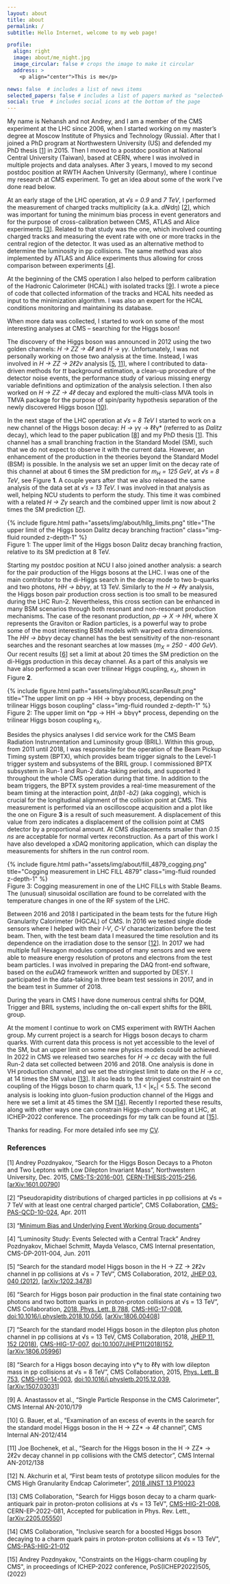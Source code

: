 ```yaml
---
layout: about
title: about
permalink: /
subtitle: Hello Internet, welcome to my web page!

profile:
  align: right
  image: about/me_night.jpg
  image_circular: false # crops the image to make it circular
  address: >
    <p align="center">This is me</p>

news: false  # includes a list of news items
selected_papers: false # includes a list of papers marked as "selected={true}"
social: true  # includes social icons at the bottom of the page
---
```



My name is Nehansh and not Andrey, and I am a member of the CMS experiment at the LHC
since 2006, when I started working on my master’s degree at Moscow
Institute of Physics and Technology (Russia). After that I joined a
PhD program at Northwestern University (US) and defended my PhD thesis
[[1](#ref)] in 2015. Then I moved to a postdoc position at National
Central University (Taiwan), based at CERN, where I was involved in
multiple projects and data analyses. After 3 years, I moved to my
second postdoc position at RWTH Aachen University (Germany), where I
continue my research at CMS experiment. To get an idea about some of
the work I've done read below.

At an early stage of the LHC operation, at *√s = 0.9* and *7 TeV*, I
performed the measurement of charged tracks multiplicity
(a.k.a. *dN∕dη*) [[2](#ref)], which was important for tuning the minimum
bias process in event generators and for the purpose of
cross-calibration between CMS, ATLAS and Alice experiments
[[3](#ref)]. Related to that study was the one, which involved
counting charged tracks and measuring the event rate with one or more
tracks in the central region of the detector. It was used as an
alternative method to determine the luminosity in pp collisions. The
same method was also implemented by ATLAS and Alice experiments thus
allowing for cross comparison between experiments [[4](#ref)].

At the beginning of the CMS operation I also helped to perform
calibration of the Hadronic Calorimeter (HCAL) with isolated tracks
[[9](#ref)]. I wrote a piece of code that collected information of the
tracks and HCAL hits needed as input to the minimization algorithm. I
was also an expert for the HCAL conditions monitoring and maintaining
its database.

When more data was collected, I started to work on some of the most
interesting analyses at CMS – searching for the Higgs boson!

The discovery of the Higgs boson was announced in 2012 using the two
golden channels: *H → ZZ → 4ℓ* and *H → γγ*. Unfortunately, I was not
personally working on those two analysis at the time. Instead, I was
involved in *H → ZZ → 2ℓ2ν* analysis [[5](#ref), [11](#ref)], where I
contributed to data-driven methods for *tt* background estimation, a
clean-up procedure of the detector noise events, the performance study
of various missing energy variable definitions and optimization of the
analysis selection. I then also worked on *H → ZZ → 4ℓ* decay and
explored the multi-class MVA tools in TMVA package for the purpose of
spin/parity hypothesis separation of the newly discovered Higgs boson
[[10](#ref)].

In the next stage of the LHC operation at *√s = 8 TeV* I started to
work on a new channel of the Higgs boson decay: *H → γ*γ → ℓℓγ*
(referred to as *Dalitz* decay), which lead to the paper publication
[[8](#ref)] and my PhD thesis [[1](#ref)]. This channel has a small
branching fraction in the Standard Model (SM), such that we do not
expect to observe it with the current data. However, an enhancement of
the production in the theories beyond the Standard Model (BSM) is
possible. In the analysis we set an upper limit on the decay rate of
this channel at about 6 times the SM prediction for *m<sub>H</sub> =
125 GeV*, at *√s = 8 TeV*, see Figure **1**. A couple years after that
we also released the same analysis of the data set at *√s = 13 TeV*. I
was involved in that analysis as well, helping NCU students to perform
the study. This time it was combined with a related *H → Zγ* search
and the combined upper limit is now about 2 times the SM prediction
[[7](#ref)]. 

<div class="row">
	<div class="col"></div>
	<div class="col-sm-0 mt-3 mt-md-0 px-sm-4">
	{% include figure.html path="assets/img/about/hllg_limits.png" title="The upper limit of the Higgs boson Dalitz decay branching fraction" class="img-fluid rounded z-depth-1" %}
    </div>	
</div>

<div class="caption-right">
Figure 1: The upper limit of the Higgs boson Dalitz decay branching fraction, relative to its SM prediction at 8 TeV.
</div>


Starting my postdoc position at NCU I also joined another analysis: a
search for the pair production of the Higgs bosons at the LHC. I was
one of the main contributor to the di-Higgs search in the decay mode
to two b-quarks and two photons, *HH → bbγγ*, at 13 TeV. Similarly to
the *H → ℓℓγ* analysis, the Higgs boson pair production cross section
is too small to be measured during the LHC Run-2. Nevertheless, this
cross section can be enhanced in many BSM scenarios through both
resonant and non-resonant production mechanisms. The case of the
resonant production, *pp → X → HH*, where X represents the Graviton or
Radion particles, is a powerful way to probe some of the most
interesting BSM models with warped extra dimensions. The *HH → bbγγ*
decay channel has the best sensitivity of the non-resonant searches
and the resonant searches at low masses (*m<sub>X</sub> = 250 - 400
GeV*). Our recent results [[6](#ref)] set a limit at about 20 times
the SM prediction on the di-Higgs production in this decay channel. As
a part of this analysis we have also performed a scan over trilinear
Higgs coupling, *κ<sub>λ</sub>*, shown in Figure **2**.

<div class="row">
	<div class="col"></div>
	<div class="col-sm-0 mt-3 mt-md-0 px-sm-4">
	{% include figure.html path="assets/img/about/KLscanResult.png" title="The upper limit on pp → HH → bbγγ process, depending on the trilinear Higgs boson coupling" class="img-fluid rounded z-depth-1" %}
    </div>	
</div>

<div class="caption-right">
Figure 2: The upper limit on *pp → HH → bbγγ* process, depending on the trilinear Higgs boson coupling κ<sub>λ</sub>.
</div>


Besides the physics analyses I did service work for the CMS Beam
Radiation Instrumentation and Luminosity group (BRIL). Within this
group, from 2011 until 2018, I was responsible for the operation of
the Beam Pickup Timing system (BPTX), which provides beam trigger
signals to the Level-1 trigger system and subsystems of the BRIL
group. I commissioned BPTX subsystem in Run-1 and Run-2 data-taking
periods, and supported it throughout the whole CMS operation during
that time.  In addition to the beam triggers, the BPTX system provides
a real-time measurement of the beam timing at the interaction point,
*Δt(b1 -b2)* (aka cogging), which is crucial for the longitudinal
alignment of the collision point at CMS. This measurement is performed
via an oscilloscope acquisition and a plot like the one on Figure
**3** is a result of such measurement. A displacement of this value
from zero indicates a displacement of the collision point at CMS
detector by a proportional amount. At CMS displacements smaller than
*0.15 ns* are acceptable for normal vertex reconstruction. As a part of
this work I have also developed a xDAQ monitoring application, which
can display the measurements for shifters in the run control room.


<div class="row">
	<div class="col-sm"></div>
	<div class="col-sm-9 mt-3 mt-md-0 px-sm-4">
	{% include figure.html path="assets/img/about/fill_4879_cogging.png" title="Cogging measurement in LHC FILL 4879" class="img-fluid rounded z-depth-1" %}
    </div>	
</div>

<div class="caption-right">
Figure 3: Cogging measurement in one of the LHC FILLs with Stable Beams. The (unusual) sinusoidal oscillation are found to be correlated with the temperature changes in one of the RF system of the LHC.
</div>


Between 2016 and 2018 I participated in the beam tests for the future
High Granularity Calorimeter (HGCAL) of CMS. In 2016 we tested single
diode sensors where I helped with their *I-V*, *C-V* characterization
before the test beam. Then, with the test beam data I measured the
time resolution and its dependence on the irradiation dose to the
sensor [[12](#ref)]. In 2017 we had multiple full Hexagon modules
composed of many sensors and we were able to measure energy resolution
of protons and electrons from the test beam particles. I was involved
in preparing the DAQ front-end software, based on the *euDAQ*
framework written and supported by DESY. I participated in the
data-taking in three beam test sessions in 2017, and in the beam test
in Summer of 2018.

During the years in CMS I have done numerous central shifts for DQM,
Trigger and BRIL systems, including the on-call expert shifts for the
BRIL group.

At the moment I continue to work on CMS experiment with RWTH Aachen
group. My current project is a search for Higgs boson decays to charm
quarks. With current data this process is not yet accessible to the
level of the SM, but an upper limit on some new physics models could
be achieved. In 2022 in CMS we released two searches for *H → cc*
decay with the full Run-2 data set collected between 2016
and 2018. One analysis is done in VH production channel, and we set the
stringiest limit to date on the *H → cc*, at 14 times the SM value
[[13](#ref)]. It also leads to the stringiest constraint on the
coupling of the Higgs boson to charm quark, 1.1 < |κ<sub>c</sub>| <
5.5. The second analysis is looking into gluon-fusion production
channel of the Higgs and here we set a limit at 45 times the SM
[[14](#ref)]. Recently I reported these results, along with other ways
one can constrain Higgs-charm coupling at LHC, at ICHEP-2022
conference. The proceedings for my talk can be found at [[15](#ref)].


Thanks for reading. For more detailed info see my [CV](./cv).


### <a name="ref">References</a>

[1] Andrey Pozdnyakov, “Search for the Higgs Boson Decays to a Photon
and Two Leptons with Low Dilepton Invariant Mass”, Northwestern
University, Dec. 2015,
[CMS-TS-2016-001](https://web.archive.org/web/20200824175357/http://cds.cern.ch/record/2119232),
[CERN-THESIS-2015-256](https://web.archive.org/web/20200824175357/http://cds.cern.ch/record/2119232),
[[arXiv:1601.00790](https://web.archive.org/web/20200824175357/https://arxiv.org/abs/1601.00790)]

[2] “Pseudorapidity distributions of charged particles in pp
collisions at √s = 7 TeV with at least one central charged particle”,
CMS Collaboration,
[CMS-PAS-QCD-10-024](https://web.archive.org/web/20200824175357/https://cds.cern.ch/record/1341853),
Apr. 2011

[3] “[Minimum Bias and Underlying Event Working Group documents](https://web.archive.org/web/20200824175357/https://lpcc.web.cern.ch/content/mb-ue-wg-documents)”

[4] “Luminosity Study: Events Selected with a Central Track” Andrey
Pozdnyakov, Michael Schmitt, Mayda Velasco, CMS Internal presentation,
CMS-DP-2011-004, Jun. 2011

[5] “Search for the standard model Higgs boson in the H → ZZ → 2ℓ2ν
channel in pp collisions at √s = 7 TeV”, CMS Collaboration, 2012,
[JHEP 03, 040 (2012)](https://web.archive.org/web/20200824175357/https://link.springer.com/article/10.1007/JHEP03(2012)040),
[[arXiv:1202.3478](https://web.archive.org/web/20200824175357/https://arxiv.org/abs/1202.3478)]

[6] “Search for Higgs boson pair production in the final state
containing two photons and two bottom quarks in proton-proton
collisions at √s = 13 TeV”, CMS Collaboration, [2018, Phys. Lett. B
788](https://web.archive.org/web/20200824175357/https://doi.org/10.1016/j.physletb.2018.10.056),
[CMS-HIG-17-008](https://web.archive.org/web/20200824175357/https://cds.cern.ch/record/2621190),
[doi:10.1016/j.physletb.2018.10.056](https://web.archive.org/web/20200824175357/https://doi.org/10.1007/JHEP11(2018)152),
[[arXiv:1806.00408](https://web.archive.org/web/20200824175357/https://arxiv.org/abs/1806.05996)]

[7] “Search for the standard model Higgs boson in the dilepton plus
photon channel in pp collisions at √s = 13 TeV, CMS Collaboration,
2018, [JHEP 11, 152
(2018)](https://web.archive.org/web/20200824175357/https://link.springer.com/article/10.1007%2FJHEP11%282018%29152),
[CMS-HIG-17-007](https://web.archive.org/web/20200824175357/https://cds.cern.ch/record/2624385),
[doi:10.1007/JHEP11(2018)152](https://web.archive.org/web/20200824175357/https://doi.org/10.1007/JHEP11(2018)152),
[[arXiv:1806.05996](https://web.archive.org/web/20200824175357/https://arxiv.org/abs/1806.05996)]

[8] “Search for a Higgs boson decaying into γ*γ to ℓℓγ with low
dilepton mass in pp collisions at √s = 8 TeV”, CMS Collaboration,
2015, [Phys. Lett. B
753](https://web.archive.org/web/20200824175357/https://www.sciencedirect.com/science/article/pii/S0370269315009879),
[CMS-HIG-14-003](https://web.archive.org/web/20200824175357/https://cds.cern.ch/record/2033215),
[doi:10.1016/j.physletb.2015.12.039](https://web.archive.org/web/20200824175357/https://doi.org/10.1016/j.physletb.2015.12.039),
[[arXiv:1507.03031](https://web.archive.org/web/20200824175357/https://arxiv.org/abs/1507.03031)]

[9] A. Anastassov et al., “Single Particle Response in the CMS
Calorimeter”, CMS Internal AN-2010/179

[10] G. Bauer, et al., “Examination of an excess of events in the
search for the standard model Higgs boson in the H → ZZ* → 4ℓ
channel”, CMS Internal AN-2012/414

[11] Joe Bochenek, et al., “Search for the Higgs boson in the H → ZZ*
→ 2ℓ2ν decay channel in pp collisions with the CMS detector”, CMS
Internal AN-2012/138

[12] N. Akchurin et al, “First beam tests of prototype silicon modules
for the CMS High Granularity Endcap Calorimeter”, [2018 JINST 13
P10023](https://iopscience.iop.org/article/10.1088/1748-0221/13/10/P10023)

[13] CMS Collaboration, "Search for Higgs boson decay to a charm
quark-antiquark pair in proton-proton collisions at √s = 13 TeV",
[CMS-HIG-21-008](https://cds.cern.ch/record/2809290),
CERN-EP-2022-081, Accepted for publication in Phys. Rev. Lett.,
[[arXiv:2205.05550](http://arxiv.org/pdf/2205.05550)]
  
[14] CMS Collaboration, "Inclusive search for a boosted Higgs boson
decaying to a charm quark pairs in proton-proton collisions at √s = 13
TeV", [CMS-PAS-HIG-21-012](https://cds.cern.ch/record/2809929)

[15] Andrey Pozdnyakov, "Constraints on the Higgs-charm coupling by
CMS", in proceedings of ICHEP-2022 conference, PoS(ICHEP2022)505,
(2022)
